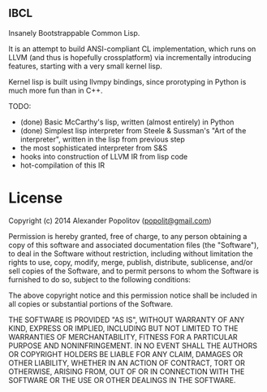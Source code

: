 IBCL
----

Insanely Bootstrappable Common Lisp.

It is an attempt to build ANSI-compliant CL implementation, which
runs on LLVM (and thus is hopefully crossplatform) via incrementally
introducing features, starting with a very small kernel lisp.

Kernel lisp is built using llvmpy bindings, since prorotyping
in Python is much more fun than in C++.

TODO:
  * (done) Basic McCarthy's lisp, written (almost entirely) in Python
  * (done) Simplest lisp interpreter from Steele & Sussman's
    "Art of the interpreter", written in the lisp from previous step
  * the most sophisticated interpreter from S&S
  * hooks into construction of LLVM IR from lisp code
  * hot-compilation of this IR

# License

Copyright (c) 2014 Alexander Popolitov (popolit@gmail.com)

Permission is hereby granted, free of charge, to any person obtaining a copy of
this software and associated documentation files (the "Software"), to deal in
the Software without restriction, including without limitation the rights to
use, copy, modify, merge, publish, distribute, sublicense, and/or sell copies of
the Software, and to permit persons to whom the Software is furnished to do so,
subject to the following conditions:

The above copyright notice and this permission notice shall be included in all
copies or substantial portions of the Software.

THE SOFTWARE IS PROVIDED "AS IS", WITHOUT WARRANTY OF ANY KIND, EXPRESS OR
IMPLIED, INCLUDING BUT NOT LIMITED TO THE WARRANTIES OF MERCHANTABILITY, FITNESS
FOR A PARTICULAR PURPOSE AND NONINFRINGEMENT. IN NO EVENT SHALL THE AUTHORS OR
COPYRIGHT HOLDERS BE LIABLE FOR ANY CLAIM, DAMAGES OR OTHER LIABILITY, WHETHER
IN AN ACTION OF CONTRACT, TORT OR OTHERWISE, ARISING FROM, OUT OF OR IN
CONNECTION WITH THE SOFTWARE OR THE USE OR OTHER DEALINGS IN THE SOFTWARE.
